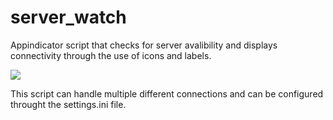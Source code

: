 # server_watch
Appindicator script that checks for server avalibility and displays connectivity through the use of icons and labels.

![](https://user-images.githubusercontent.com/64331791/91877366-e4969e80-ec4b-11ea-8be1-bc0e90ddba91.png)

This script can handle multiple different connections and can be configured throught the settings.ini file.



